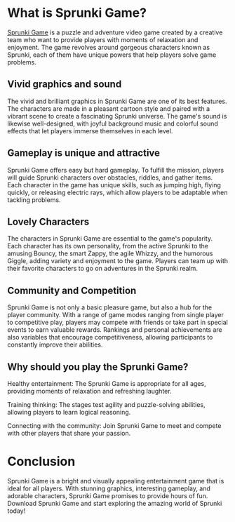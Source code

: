 # What is Sprunki Game?
[Sprunki Game](https://sprunki-game.io/) is a puzzle and adventure video game created by a creative team who want to provide players with moments of relaxation and enjoyment. The game revolves around gorgeous characters known as Sprunki, each of them have unique powers that help players solve game problems.

## Vivid graphics and sound

The vivid and brilliant graphics in Sprunki Game are one of its best features. The characters are made in a pleasant cartoon style and paired with a vibrant scene to create a fascinating Sprunki universe. The game's sound is likewise well-designed, with joyful background music and colorful sound effects that let players immerse themselves in each level.

## Gameplay is unique and attractive

Sprunki Game offers easy but hard gameplay. To fulfill the mission, players will guide Sprunki characters over obstacles, riddles, and gather items. Each character in the game has unique skills, such as jumping high, flying quickly, or releasing electric rays, which allow players to be adaptable when tackling problems.

## Lovely Characters

The characters in Sprunki Game are essential to the game's popularity. Each character has its own personality, from the active Sprunki to the amusing Bouncy, the smart Zappy, the agile Whizzy, and the humorous Giggle, adding variety and enjoyment to the game. Players can team up with their favorite characters to go on adventures in the Sprunki realm.

## Community and Competition

Sprunki Game is not only a basic pleasure game, but also a hub for the player community. With a range of game modes ranging from single player to competitive play, players may compete with friends or take part in special events to earn valuable rewards. Rankings and personal achievements are also variables that encourage competitiveness, allowing participants to constantly improve their abilities.

## Why should you play the Sprunki Game?

Healthy entertainment: The Sprunki Game is appropriate for all ages, providing moments of relaxation and refreshing laughter.

Training thinking: The stages test agility and puzzle-solving abilities, allowing players to learn logical reasoning.

Connecting with the community: Join Sprunki Game to meet and compete with other players that share your passion.

# Conclusion

Sprunki Game is a bright and visually appealing entertainment game that is ideal for all players. With stunning graphics, interesting gameplay, and adorable characters, Sprunki Game promises to provide hours of fun. Download Sprunki Game and start exploring the amazing world of Sprunki today!
